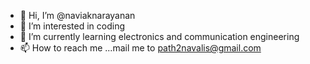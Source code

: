 - 👋 Hi, I’m @naviaknarayanan
- 👀 I’m interested in coding
- 🌱 I’m currently learning electronics and communication engineering
- 📫 How to reach me ...mail me to path2navalis@gmail.com

<!---
naviaknarayanan/naviaknarayanan is a ✨ special ✨ repository because its `README.md` (this file) appears on your GitHub profile.
You can click the Preview link to take a look at your changes.
--->
